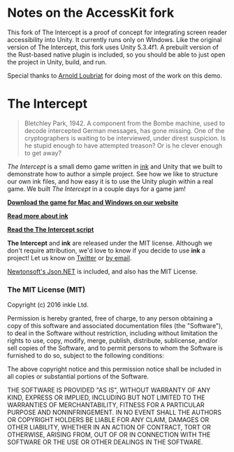 # Notes on the AccessKit fork

This fork of The Intercept is a proof of concept for integrating screen reader accessibility into Unity. It currently runs only on WIndows. Like the original version of The Intercept, this fork uses Unity 5.3.4f1. A prebuilt version of the Rust-based native plugin is included, so you should be able to just open the project in Unity, build, and run.

Special thanks to [Arnold Loubriat](https://github.com/DataTriny) for doing most of the work on this demo.

# The Intercept


> Bletchley Park, 1942. A component from the Bombe machine, used to decode intercepted German messages, has gone missing. One of the cryptographers is waiting to be interviewed, under direst suspicion. Is he stupid enough to have attempted treason? Or is he clever enough to get away?

*The Intercept* is a small demo game written in [ink](http://www.github.com/inkle/ink) and Unity that we built to demonstrate how to author a simple project. See how we like to structure our own ink files, and how easy it is to use the Unity plugin within a real game. We built *The Intercept* in a couple days for a game jam!

**[Download the game for Mac and Windows on our website](http://www.inklestudios.com/ink/theintercept)**

**[Read more about ink](http://www.inklestudios.com/ink)**

**[Read the The Intercept script](https://github.com/inkle/the-intercept/blob/master/Assets/Ink/TheIntercept.ink)**

**The Intercept** and **ink** are released under the MIT license. Although we don't require attribution, we'd love to know if you decide to use **ink** a project! Let us know on [Twitter](http://www.twitter.com/inkleStudios) or [by email](mailto:info@inklestudios.com).

[Newtonsoft's Json.NET](http://www.newtonsoft.com/json) is included, and also has the MIT License.

### The MIT License (MIT)
Copyright (c) 2016 inkle Ltd.

Permission is hereby granted, free of charge, to any person obtaining a copy of this software and associated documentation files (the "Software"), to deal in the Software without restriction, including without limitation the rights to use, copy, modify, merge, publish, distribute, sublicense, and/or sell copies of the Software, and to permit persons to whom the Software is furnished to do so, subject to the following conditions:

The above copyright notice and this permission notice shall be included in all copies or substantial portions of the Software.

THE SOFTWARE IS PROVIDED "AS IS", WITHOUT WARRANTY OF ANY KIND, EXPRESS OR IMPLIED, INCLUDING BUT NOT LIMITED TO THE WARRANTIES OF MERCHANTABILITY, FITNESS FOR A PARTICULAR PURPOSE AND NONINFRINGEMENT. IN NO EVENT SHALL THE AUTHORS OR COPYRIGHT HOLDERS BE LIABLE FOR ANY CLAIM, DAMAGES OR OTHER LIABILITY, WHETHER IN AN ACTION OF CONTRACT, TORT OR OTHERWISE, ARISING FROM, OUT OF OR IN CONNECTION WITH THE SOFTWARE OR THE USE OR OTHER DEALINGS IN THE SOFTWARE.

